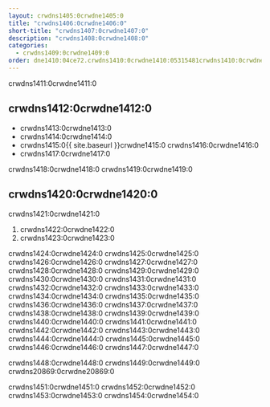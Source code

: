 ```yaml
---
layout: crwdns1405:0crwdne1405:0
title: "crwdns1406:0crwdne1406:0"
short-title: "crwdns1407:0crwdne1407:0"
description: "crwdns1408:0crwdne1408:0"
categories:
  - crwdns1409:0crwdne1409:0
order: dne1410:04ce72.crwdns1410:0crwdne1410:05315481crwdns1410:0crwdne1410:0
---
```

crwdns1411:0crwdne1411:0

## crwdns1412:0crwdne1412:0

- crwdns1413:0crwdne1413:0
- crwdns1414:0crwdne1414:0
- crwdns1415:0{{ site.baseurl }}crwdne1415:0 crwdns1416:0crwdne1416:0 
- crwdns1417:0crwdne1417:0

crwdns1418:0crwdne1418:0 crwdns1419:0crwdne1419:0

## crwdns1420:0crwdne1420:0

crwdns1421:0crwdne1421:0

1. crwdns1422:0crwdne1422:0
2. crwdns1423:0crwdne1423:0

crwdns1424:0crwdne1424:0 crwdns1425:0crwdne1425:0 crwdns1426:0crwdne1426:0 crwdns1427:0crwdne1427:0 crwdns1428:0crwdne1428:0 crwdns1429:0crwdne1429:0 crwdns1430:0crwdne1430:0 crwdns1431:0crwdne1431:0 crwdns1432:0crwdne1432:0 crwdns1433:0crwdne1433:0 crwdns1434:0crwdne1434:0 crwdns1435:0crwdne1435:0 crwdns1436:0crwdne1436:0 crwdns1437:0crwdne1437:0 crwdns1438:0crwdne1438:0 crwdns1439:0crwdne1439:0 crwdns1440:0crwdne1440:0 crwdns1441:0crwdne1441:0 crwdns1442:0crwdne1442:0 crwdns1443:0crwdne1443:0 crwdns1444:0crwdne1444:0 crwdns1445:0crwdne1445:0 crwdns1446:0crwdne1446:0 crwdns1447:0crwdne1447:0

crwdns1448:0crwdne1448:0 crwdns1449:0crwdne1449:0 crwdns20869:0crwdne20869:0

crwdns1451:0crwdne1451:0 crwdns1452:0crwdne1452:0 crwdns1453:0crwdne1453:0 crwdns1454:0crwdne1454:0